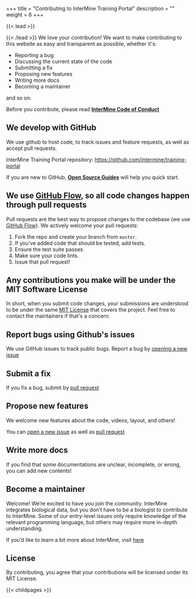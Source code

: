 +++
title = "Contributing to InterMine Training Portal"
description = ""
weight = 6
+++

{{< lead >}}

{{< /lead >}}
We love your contribution! We want to make contributing to this website as easy and transparent as possible, whether it's:

- Reporting a bug
- Discussing the current state of the code
- Submitting a fix
- Proposing new features
- Writing more docs
- Becoming a maintainer

and so on.

Before you contribute, please read **[InterMine Code of Conduct](http://intermine.org/code-of-conduct/#intermine-code-of-conduct)**

## We develop with GitHub
We use github to host code, to track issues and feature requests, as well as accept pull requests.

InterMine Training Portal repository: https://github.com/intermine/training-portal

If you are new to GitHub, **[Open Source Guides](https://opensource.guide/how-to-contribute/#how-to-submit-a-contribution)** will help you quick start.

## We use [GitHub Flow](https://guides.github.com/introduction/flow/index.html), so all code changes happen through pull requests
Pull requests are the best way to propose changes to the codebase (we use [GitHub Flow](https://guides.github.com/introduction/flow/index.html)). We actively welcome your pull requests:

1. Fork the repo and create your branch from `master`.
2. If you've added code that should be tested, add tests.
3. Ensure the test suite passes.
4. Make sure your code lints.
5. Issue that pull request!


## Any contributions you make will be under the MIT Software License
In short, when you submit code changes, your submissions are understood to be under the same [MIT License](http://choosealicense.com/licenses/mit/) that covers the project. Feel free to contact the maintainers if that's a concern.

## Report bugs using Github's issues
We use GitHub issues to track public bugs. Report a bug by [opening a new issue](https://github.com/intermine/training-portal/issues/new)

## Submit a fix
If you fix a bug, submit by [pull request](https://github.com/intermine/training-portal/pulls)

## Propose new features
We welcome new features about the code, videos, layout, and others!

You can [open a new issue](https://github.com/intermine/training-portal/issues/new) as well as [pull request](https://github.com/intermine/training-portal/pulls)

## Write more docs
If you find that some documentations are unclear, incomplete, or wrong, you can add new contents!

## Become a maintainer
Welcome! We’re excited to have you join the community. InterMine integrates biological data, but you don’t have to be a biologist to contribute to InterMine. Some of our entry-level issues only require knowledge of the relevant programming language, but others may require more in-depth understanding.

If you’d like to learn a bit more about InterMine, visit [here](http://intermine.org/contributing/)

## License
By contributing, you agree that your contributions will be licensed under its MIT License.



{{< childpages >}}